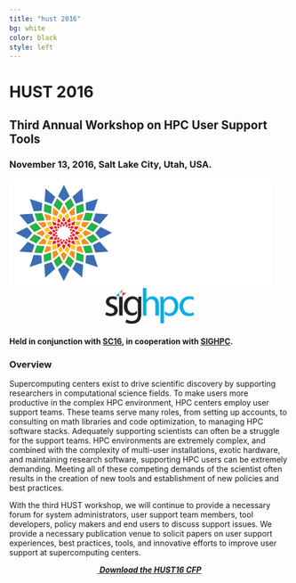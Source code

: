 ```yaml
---
title: "hust 2016"
bg: white
color: black
style: left
---
```


# HUST 2016

<div style="text-align:center;">
  <span class="fa-stack subtlecircle" style="font-size:64px; background:rgba(0,128,0,0.1)">
    <i class="fa fa-circle fa-stack-2x text-white"></i>
    <i class="fa fa-server fa-stack-1x text-green"></i>
  </span>
</div>

## Third Annual Workshop on HPC User Support Tools

### November 13, 2016, Salt Lake City, Utah, USA.

<div style="text-align:center;">
  <a href="http://sc16.supercomputing.org"><img src="img/sc16logo.png"/></a>
  &nbsp;  &nbsp;  &nbsp;  &nbsp;
  <a href="http://www.sighpc.org"><img src="img/sighpc-logo.png"/></a>
</div>

#### Held in conjunction with [SC16](http://sc16.supercomputing.org), in cooperation with [SIGHPC](http://www.sighpc.org).


### Overview

Supercomputing centers exist to drive scientific discovery by
supporting researchers in computational science fields.  To make users
more productive in the complex HPC environment, HPC centers employ
user support teams.  These teams serve many roles, from setting up
accounts, to consulting on math libraries and code optimization, to
managing HPC software stacks.  Adequately supporting scientists can
often be a struggle for the support teams.  HPC environments are
extremely complex, and combined with the complexity of multi-user
installations, exotic hardware, and maintaining research software,
supporting HPC users can be extremely demanding.  Meeting all of these
competing demands of the scientist often results in the creation of
new tools and establishment of new policies and best practices.

With the third HUST workshop, we will continue to provide a necessary
forum for system administrators, user support team members, tool
developers, policy makers and end users to discuss support issues. We provide a 
necessary publication venue to solicit papers on user support experiences, best practices, tools, and
innovative efforts to improve user support at supercomputing centers.



<div style="text-align:center;">
  <p>
    <a href="hust16-cfp.pdf">
      <i class="fa fa-file-text-o">&nbsp;<b>Download the HUST16 CFP</b></i>
    </a>
  </p>
</div>
